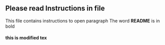 ## Please read Instructions in file
This file contains instructions to open paragraph
The word **README** is in bold

#### this is modified tex